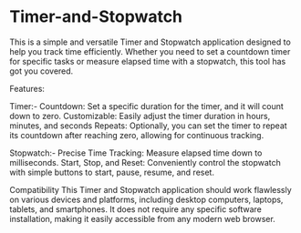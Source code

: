 # Timer-and-Stopwatch
This is a simple and versatile Timer and Stopwatch application designed to help you track time efficiently. Whether you need to set a countdown timer for specific tasks or measure elapsed time with a stopwatch, this tool has got you covered.

Features:

Timer:-
Countdown: Set a specific duration for the timer, and it will count down to zero.
Customizable: Easily adjust the timer duration in hours, minutes, and seconds
Repeats: Optionally, you can set the timer to repeat its countdown after reaching zero, allowing for continuous tracking.

Stopwatch:-
Precise Time Tracking: Measure elapsed time down to milliseconds.
Start, Stop, and Reset: Conveniently control the stopwatch with simple buttons to start, pause, resume, and reset.

Compatibility
This Timer and Stopwatch application should work flawlessly on various devices and platforms, including desktop computers, laptops, tablets, and smartphones. It does not require any specific software installation, making it easily accessible from any modern web browser.
